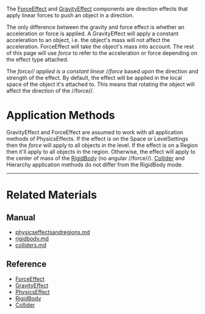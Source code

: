 The [ForceEffect](https://github.com/ZilchEngine/ZilchDocs/blob/master/code_reference/class_reference/forceeffect.md) and [GravityEffect](https://github.com/ZilchEngine/ZilchDocs/blob/master/code_reference/class_reference/gravityeffect.md) components are direction effects that apply linear forces to push an object in a direction.

The only difference between the gravity and force effect is whether an acceleration or force is applied. A GravityEffect will apply a constant acceleration to an object, i.e. the object's mass will not affect the acceleration. ForceEffect will take the object's mass into account. The rest of this page will use *force* to refer to the acceleration or force depending on the effect type attached.

The *force// applied is a constant linear //force* based upon the direction and strength of the effect. By default, the effect will be applied in the local space of the object it's attached to. This means that rotating the object will affect the direction of the //force//.

 #  Application Methods
GravityEffect and ForceEffect are assumed to work with all application methods of PhysicsEffects. If the effect is on the Space or LevelSettings then the *force* will apply to all objects in the level. If the effect is on a Region then it'll apply to all objects in the region. Otherwise, the effect will apply to the center of mass of the [RigidBody](https://github.com/ZilchEngine/ZilchDocs/blob/master/zilch_editor_documentation/zilchmanual/physics/physicseffectsandregions/rigidbody.md) (no angular //force//). [Collider](https://github.com/ZilchEngine/ZilchDocs/blob/master/zilch_editor_documentation/zilchmanual/physics/physicseffectsandregions/colliders.md) and Hierarchy application methods do not differ from the RigidBody mode.

---
 #  Related Materials
 ##  Manual
- [physicseffectsandregions.md](https://github.com/ZilchEngine/ZilchDocs/blob/master/zilch_editor_documentation/zilchmanual/physics/physicseffectsandregions.md)
- [rigidbody.md](https://github.com/ZilchEngine/ZilchDocs/blob/master/zilch_editor_documentation/zilchmanual/physics/physicseffectsandregions/rigidbody.md)
- [colliders.md](https://github.com/ZilchEngine/ZilchDocs/blob/master/zilch_editor_documentation/zilchmanual/physics/physicseffectsandregions/colliders.md)

 ##  Reference
- [ForceEffect](https://github.com/ZilchEngine/ZilchDocs/blob/master/code_reference/class_reference/forceeffect.md)
- [GravityEffect](https://github.com/ZilchEngine/ZilchDocs/blob/master/code_reference/class_reference/gravityeffect.md)
- [PhysicsEffect](https://github.com/ZilchEngine/ZilchDocs/blob/master/code_reference/class_reference/physicseffect.md)
- [RigidBody](https://github.com/ZilchEngine/ZilchDocs/blob/master/code_reference/class_reference/rigidbody.md)
- [Collider](https://github.com/ZilchEngine/ZilchDocs/blob/master/code_reference/class_reference/collider.md) 

 
